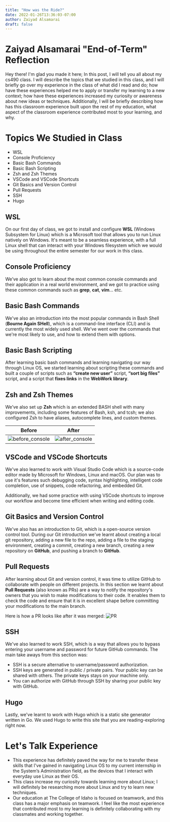 ```yaml
---
title: "How was the Ride?"
date: 2022-01-26T13:36:03-07:00
author: Zaiyad Alsamarai
draft: false
---
```


# Zaiyad Alsamarai "End-of-Term" Reflection

Hey there! I'm glad you made it here; In this post, I will tell you all about my cs490 class. I will describe the topics that we studied in this class, and I will briefly go over my experience in the class of what did I read and do; how have these experiences helped me to apply or transfer my learning to a new context; how have these experiences increased my curiosity or awareness about new ideas or techniques. Additionally, I will be briefly describing how has this classroom experience built upon the rest of my education, what aspect of the classroom experience contributed most to your learning, and why.


# Topics We Studied in Class

 - WSL
 - Console Proficiency 
 - Basic Bash Commands
 - Basic Bash Scripting
 - Zsh and Zsh Themes
 - VSCode and VSCode Shortcuts
 - Git Basics and Version Control
 - Pull Requests
 - SSH
 - Hugo

## WSL

On our first day of class, we got to install and configure **WSL** (Windows Subsystem for Linux) which is a Microsoft tool that allows you to run Linux natively on Windows. It's meant to be a seamless experience, with a full Linux shell that can interact with your Windows filesystem which we would be using throughout the entire semester for our work in this class.

## Console Proficiency

We’ve also got to learn about the most common console commands and their application in a real world environment, and we got to practice using these common commands such as **grep**, **cat**, **vim**… etc.

## Basic Bash Commands

We've also an introduction into the most popular commands in Bash Shell (**Bourne Again SHell**), which is a command-line interface (CLI) and is currently the most widely used shell. We've went over the commands that we're most likely to use, and how to extend them with options.

## Basic Bash Scripting

After learning basic bash commands and learning navigating our way through Linux OS, we started learning about scripting these commands and built a couple of scripts such as **“create new user”** script, **“sort big files”** script, and a script that **fixes links** in the **WebWork library**.

## Zsh and Zsh Themes

We’ve also set up **Zsh** which is an extended BASH shell with many improvements, including some features of Bash, ksh, and tcsh; we also configured Zsh to have aliases, autocomplete lines, and custom themes.

| Before        | After           |
| ------------- |:-------------:| 
| ![before_console](/before_console.png)    | ![after_console](/after_console.png) |

## VSCode and VSCode Shortcuts

We've also learned to work with Visual Studio Code which is a source-code editor made by Microsoft for Windows, Linux and macOS. Our plan was to use it's features such debugging code, syntax highlighting, intelligent code completion, use of snippets, code refactoring, and embedded Git.

Additionally, we had some practice with using VSCode shortcuts to improve our workflow and become time efficient when writing and editing code.


## Git Basics and Version Control

We've also has an introduction to Git, which is a open-source version control tool. During our Git introduction we've learnt about creating a local git repository, adding a new file to the repo, adding a file to the staging environment, creating a commit, creating a new branch, creating a new repository on **GitHub**, and pushing a branch to **GitHub**.

## Pull Requests

After learning about Git and version control, it was time to utilize GitHub to collaborate with people on different projects. In this section we learnt about **Pull Requests** (also known as PRs) are a way to notify the repository's owners that you wish to make modifications to their code. It enables them to check the code and ensure that it is in excellent shape before committing your modifications to the main branch.

Here is how a PR looks like after it was merged:
![PR](/PR.JPG)

## SSH

We've also learned to work SSH, which is a way that allows you to bypass entering your username and password for future GitHub commands.
The main take aways from this section was:
- SSH is a secure alternative to username/password authorization.
- SSH keys are generated in public / private pairs. Your public key can be shared with others. The private keys stays on your machine only.
- You can authorize with GitHub through SSH by sharing your public key with GitHub.


## Hugo

Lastly, we've learnt to work with Hugo which is a static site generator written in Go. We used Hugo to write this site that you are reading-exploring right now. 

# Let's Talk Experience


- This experience has definitely paved the way for me to transfer these skills that I've gained in navigating Linux OS to my current internship in the System’s Administration field, as the devices that I interact with everyday use Linux as their OS.
- This class increase my curiosity towards learning more about Linux; I will definitely be researching more about Linux and try to learn new techniques.
- Our education at The College of Idaho is focused on teamwork, and this class has a major emphasis on teamwork. I feel like the most experience that contributed most to my learning is definitely collaborating with my classmates and working together.